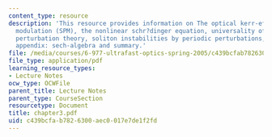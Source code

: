 ```yaml
---
content_type: resource
description: 'This resource provides information on The optical kerr-effect, self-phase
  modulation (SPM), the nonlinear schr?dinger equation, universality of the NSE, soliton
  perturbation theory, soliton instabilities by periodic perturbations, pulse compression,
  appendix: sech-algebra and summary.'
file: /media/courses/6-977-ultrafast-optics-spring-2005/c439bcfab7826300aec0017e7de1f2fd_chapter3.pdf
file_type: application/pdf
learning_resource_types:
- Lecture Notes
ocw_type: OCWFile
parent_title: Lecture Notes
parent_type: CourseSection
resourcetype: Document
title: chapter3.pdf
uid: c439bcfa-b782-6300-aec0-017e7de1f2fd
---
```

